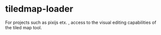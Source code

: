 # tiledmap-loader
For projects such as pixijs etx. , access to the visual editing capabilities of the tiled map tool.
